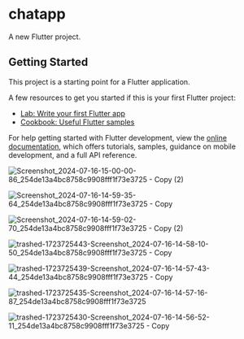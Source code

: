 # chatapp

A new Flutter project.

## Getting Started

This project is a starting point for a Flutter application.

A few resources to get you started if this is your first Flutter project:

- [Lab: Write your first Flutter app](https://docs.flutter.dev/get-started/codelab)
- [Cookbook: Useful Flutter samples](https://docs.flutter.dev/cookbook)

For help getting started with Flutter development, view the
[online documentation](https://docs.flutter.dev/), which offers tutorials,
samples, guidance on mobile development, and a full API reference.





![Screenshot_2024-07-16-15-00-00-86_254de13a4bc8758c9908fff1f73e3725 - Copy (2)](https://github.com/user-attachments/assets/bd3f52fa-a73f-43da-be14-b6b3afc1dbff)


![Screenshot_2024-07-16-14-59-35-64_254de13a4bc8758c9908fff1f73e3725 - Copy](https://github.com/user-attachments/assets/7c8bdf77-1a6f-46dc-be0e-b0ffb585e7a7)


![Screenshot_2024-07-16-14-59-02-70_254de13a4bc8758c9908fff1f73e3725 - Copy (2)](https://github.com/user-attachments/assets/9b1dc957-3472-45fc-8ba0-4d350b43a9cc)


![trashed-1723725443-Screenshot_2024-07-16-14-58-10-50_254de13a4bc8758c9908fff1f73e3725 - Copy](https://github.com/user-attachments/assets/33c6f31e-1c33-4380-86cf-487214e66f15)


![trashed-1723725439-Screenshot_2024-07-16-14-57-43-44_254de13a4bc8758c9908fff1f73e3725 - Copy](https://github.com/user-attachments/assets/708f21de-2e17-44cf-85b8-1aff273c7834)


![trashed-1723725435-Screenshot_2024-07-16-14-57-16-87_254de13a4bc8758c9908fff1f73e3725](https://github.com/user-attachments/assets/165e00e3-bc74-4258-bc4b-5f6bd40369bd)


![trashed-1723725430-Screenshot_2024-07-16-14-56-52-11_254de13a4bc8758c9908fff1f73e3725 - Copy](https://github.com/user-attachments/assets/ae0b3112-bfb6-4666-a9c7-7448a2c4374f)


